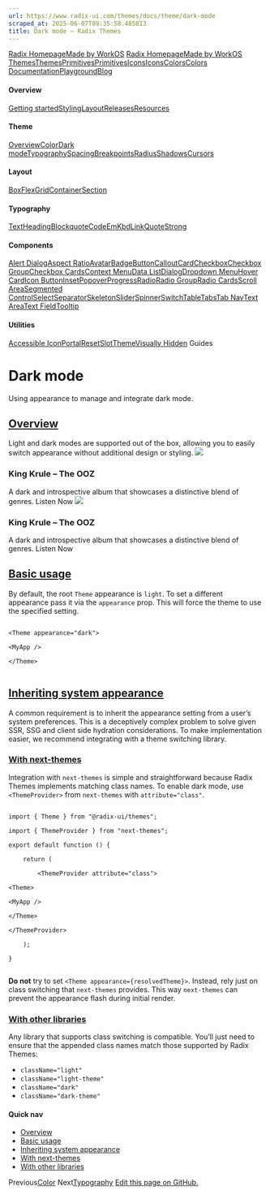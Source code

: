 ```yaml
---
url: https://www.radix-ui.com/themes/docs/theme/dark-mode
scraped_at: 2025-06-07T09:35:58.405813
title: Dark mode – Radix Themes
---
```


[Radix Homepage](https://www.radix-ui.com/)[Made by WorkOS](https://workos.com)
[Radix Homepage](https://www.radix-ui.com/)[Made by WorkOS](https://workos.com)
[ThemesThemes](https://www.radix-ui.com/)[PrimitivesPrimitives](https://www.radix-ui.com/primitives)[IconsIcons](https://www.radix-ui.com/icons)[ColorsColors](https://www.radix-ui.com/colors)
[Documentation](https://www.radix-ui.com/themes/docs/overview/getting-started)[Playground](https://www.radix-ui.com/themes/playground)[Blog](https://www.radix-ui.com/blog)[](https://github.com/radix-ui/themes)
#### Overview
[Getting started](https://www.radix-ui.com/themes/docs/overview/getting-started)[Styling](https://www.radix-ui.com/themes/docs/overview/styling)[Layout](https://www.radix-ui.com/themes/docs/overview/layout)[Releases](https://www.radix-ui.com/themes/docs/overview/releases)[Resources](https://www.radix-ui.com/themes/docs/overview/resources)
#### Theme
[Overview](https://www.radix-ui.com/themes/docs/theme/overview)[Color](https://www.radix-ui.com/themes/docs/theme/color)[Dark mode](https://www.radix-ui.com/themes/docs/theme/dark-mode)[Typography](https://www.radix-ui.com/themes/docs/theme/typography)[Spacing](https://www.radix-ui.com/themes/docs/theme/spacing)[Breakpoints](https://www.radix-ui.com/themes/docs/theme/breakpoints)[Radius](https://www.radix-ui.com/themes/docs/theme/radius)[Shadows](https://www.radix-ui.com/themes/docs/theme/shadows)[Cursors](https://www.radix-ui.com/themes/docs/theme/cursors)
#### Layout
[Box](https://www.radix-ui.com/themes/docs/components/box)[Flex](https://www.radix-ui.com/themes/docs/components/flex)[Grid](https://www.radix-ui.com/themes/docs/components/grid)[Container](https://www.radix-ui.com/themes/docs/components/container)[Section](https://www.radix-ui.com/themes/docs/components/section)
#### Typography
[Text](https://www.radix-ui.com/themes/docs/components/text)[Heading](https://www.radix-ui.com/themes/docs/components/heading)[Blockquote](https://www.radix-ui.com/themes/docs/components/blockquote)[Code](https://www.radix-ui.com/themes/docs/components/code)[Em](https://www.radix-ui.com/themes/docs/components/em)[Kbd](https://www.radix-ui.com/themes/docs/components/kbd)[Link](https://www.radix-ui.com/themes/docs/components/link)[Quote](https://www.radix-ui.com/themes/docs/components/quote)[Strong](https://www.radix-ui.com/themes/docs/components/strong)
#### Components
[Alert Dialog](https://www.radix-ui.com/themes/docs/components/alert-dialog)[Aspect Ratio](https://www.radix-ui.com/themes/docs/components/aspect-ratio)[Avatar](https://www.radix-ui.com/themes/docs/components/avatar)[Badge](https://www.radix-ui.com/themes/docs/components/badge)[Button](https://www.radix-ui.com/themes/docs/components/button)[Callout](https://www.radix-ui.com/themes/docs/components/callout)[Card](https://www.radix-ui.com/themes/docs/components/card)[Checkbox](https://www.radix-ui.com/themes/docs/components/checkbox)[Checkbox Group](https://www.radix-ui.com/themes/docs/components/checkbox-group)[Checkbox Cards](https://www.radix-ui.com/themes/docs/components/checkbox-cards)[Context Menu](https://www.radix-ui.com/themes/docs/components/context-menu)[Data List](https://www.radix-ui.com/themes/docs/components/data-list)[Dialog](https://www.radix-ui.com/themes/docs/components/dialog)[Dropdown Menu](https://www.radix-ui.com/themes/docs/components/dropdown-menu)[Hover Card](https://www.radix-ui.com/themes/docs/components/hover-card)[Icon Button](https://www.radix-ui.com/themes/docs/components/icon-button)[Inset](https://www.radix-ui.com/themes/docs/components/inset)[Popover](https://www.radix-ui.com/themes/docs/components/popover)[Progress](https://www.radix-ui.com/themes/docs/components/progress)[Radio](https://www.radix-ui.com/themes/docs/components/radio)[Radio Group](https://www.radix-ui.com/themes/docs/components/radio-group)[Radio Cards](https://www.radix-ui.com/themes/docs/components/radio-cards)[Scroll Area](https://www.radix-ui.com/themes/docs/components/scroll-area)[Segmented Control](https://www.radix-ui.com/themes/docs/components/segmented-control)[Select](https://www.radix-ui.com/themes/docs/components/select)[Separator](https://www.radix-ui.com/themes/docs/components/separator)[Skeleton](https://www.radix-ui.com/themes/docs/components/skeleton)[Slider](https://www.radix-ui.com/themes/docs/components/slider)[Spinner](https://www.radix-ui.com/themes/docs/components/spinner)[Switch](https://www.radix-ui.com/themes/docs/components/switch)[Table](https://www.radix-ui.com/themes/docs/components/table)[Tabs](https://www.radix-ui.com/themes/docs/components/tabs)[Tab Nav](https://www.radix-ui.com/themes/docs/components/tab-nav)[Text Area](https://www.radix-ui.com/themes/docs/components/text-area)[Text Field](https://www.radix-ui.com/themes/docs/components/text-field)[Tooltip](https://www.radix-ui.com/themes/docs/components/tooltip)
#### Utilities
[Accessible Icon](https://www.radix-ui.com/themes/docs/components/accessible-icon)[Portal](https://www.radix-ui.com/themes/docs/components/portal)[Reset](https://www.radix-ui.com/themes/docs/components/reset)[Slot](https://www.radix-ui.com/themes/docs/components/slot)[Theme](https://www.radix-ui.com/themes/docs/components/theme)[Visually Hidden](https://www.radix-ui.com/themes/docs/components/visually-hidden)
Guides
# Dark mode
Using appearance to manage and integrate dark mode.
## [Overview](https://www.radix-ui.com/themes/docs/theme/dark-mode#overview)
Light and dark modes are supported out of the box, allowing you to easily switch appearance without additional design or styling.
![](https://workos.imgix.net/images/e35b46dc-4384-43d1-932c-24fa44e212cd.png?auto=format&fit=clip&q=80)
### King Krule – The OOZ
A dark and introspective album that showcases a distinctive blend of genres.
Listen Now
![](https://workos.imgix.net/images/e35b46dc-4384-43d1-932c-24fa44e212cd.png?auto=format&fit=clip&q=80)
### King Krule – The OOZ
A dark and introspective album that showcases a distinctive blend of genres.
Listen Now
## [Basic usage](https://www.radix-ui.com/themes/docs/theme/dark-mode#basic-usage)
By default, the root `Theme` appearance is `light`. To set a different appearance pass it via the `appearance` prop. This will force the theme to use the specified setting.
```

<Theme appearance="dark">

<MyApp />

</Theme>


```

## [Inheriting system appearance](https://www.radix-ui.com/themes/docs/theme/dark-mode#inheriting-system-appearance)
A common requirement is to inherit the appearance setting from a user’s system preferences.
This is a deceptively complex problem to solve given SSR, SSG and client side hydration considerations. To make implementation easier, we recommend integrating with a theme switching library.
### [With next-themes](https://www.radix-ui.com/themes/docs/theme/dark-mode#with-next-themes)
Integration with `next-themes` is simple and straightforward because Radix Themes implements matching class names.
To enable dark mode, use `<ThemeProvider>` from `next-themes` with `attribute="class"`.
```

import { Theme } from "@radix-ui/themes";

import { ThemeProvider } from "next-themes";

export default function () {

	return (

		<ThemeProvider attribute="class">

<Theme>

<MyApp />

</Theme>

</ThemeProvider>

	);

}


```

**Do not** try to set `<Theme appearance={resolvedTheme}>`. Instead, rely just on class switching that `next-themes` provides. This way `next-themes` can prevent the appearance flash during initial render.
### [With other libraries](https://www.radix-ui.com/themes/docs/theme/dark-mode#with-other-libraries)
Any library that supports class switching is compatible. You’ll just need to ensure that the appended class names match those supported by Radix Themes:
  * `className="light"`
  * `className="light-theme"`
  * `className="dark"`
  * `className="dark-theme"`


#### Quick nav
  * [Overview](https://www.radix-ui.com/themes/docs/theme/dark-mode#overview)
  * [Basic usage](https://www.radix-ui.com/themes/docs/theme/dark-mode#basic-usage)
  * [Inheriting system appearance](https://www.radix-ui.com/themes/docs/theme/dark-mode#inheriting-system-appearance)
  * [With next-themes](https://www.radix-ui.com/themes/docs/theme/dark-mode#with-next-themes)
  * [With other libraries](https://www.radix-ui.com/themes/docs/theme/dark-mode#with-other-libraries)


Previous[Color](https://www.radix-ui.com/themes/docs/theme/color)
Next[Typography](https://www.radix-ui.com/themes/docs/theme/typography)
[Edit this page on GitHub.](https://github.com/radix-ui/website/edit/main/data/themes/docs/theme/dark-mode.mdx "Edit this page on GitHub.")

